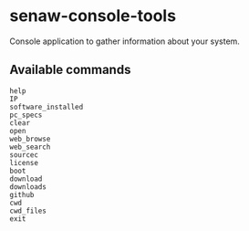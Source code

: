 # senaw-console-tools
Console application to gather information about your system.

## Available commands
```
help
IP
software_installed
pc_specs
clear
open
web_browse
web_search
sourcec
license
boot
download
downloads
github
cwd
cwd_files
exit
```
